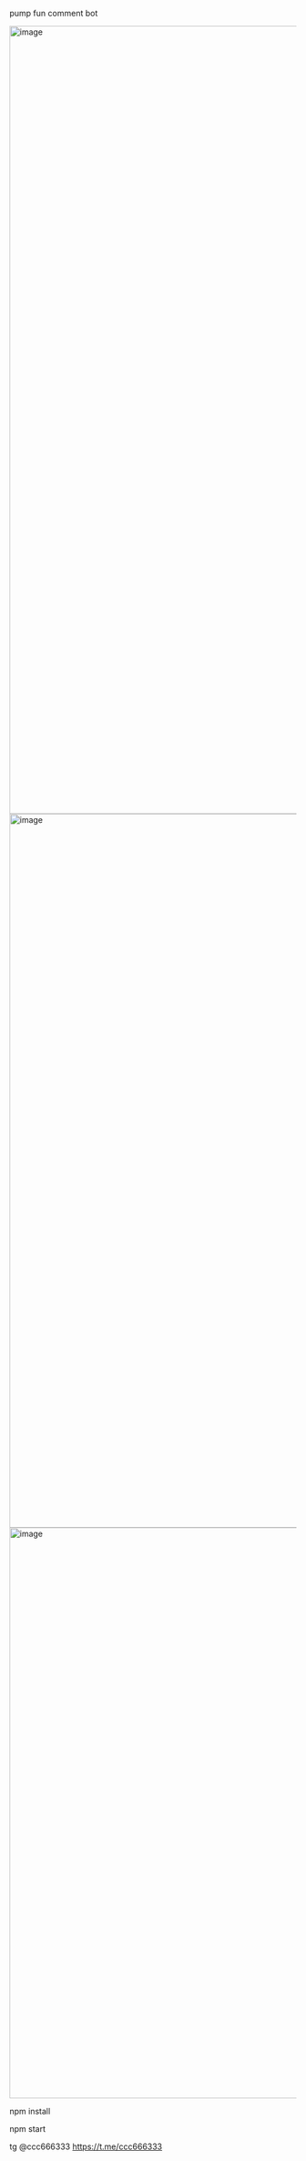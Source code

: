 pump fun comment bot



<img width="1382" alt="image" src="https://github.com/user-attachments/assets/a745da6e-5d53-4bae-8361-f00f346997bf">
<img width="1252" alt="image" src="https://github.com/user-attachments/assets/ddc9ab26-2ab3-4c4e-a286-d324a904d3c8">
<img width="1001" alt="image" src="https://github.com/user-attachments/assets/3b207c7e-ed1c-4ce4-8df1-996effc381cd">


npm install

npm start



tg @ccc666333 https://t.me/ccc666333 

